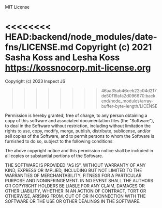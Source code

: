 MIT License

<<<<<<<< HEAD:backend/node_modules/date-fns/LICENSE.md
Copyright (c) 2021 Sasha Koss and Lesha Koss https://kossnocorp.mit-license.org
========
Copyright (c) 2023 Inspect JS
>>>>>>>> 46aa35ab46ceb22c04d217de50f19afa2d096670:backend/node_modules/array-buffer-byte-length/LICENSE

Permission is hereby granted, free of charge, to any person obtaining a copy
of this software and associated documentation files (the "Software"), to deal
in the Software without restriction, including without limitation the rights
to use, copy, modify, merge, publish, distribute, sublicense, and/or sell
copies of the Software, and to permit persons to whom the Software is
furnished to do so, subject to the following conditions:

The above copyright notice and this permission notice shall be included in all
copies or substantial portions of the Software.

THE SOFTWARE IS PROVIDED "AS IS", WITHOUT WARRANTY OF ANY KIND, EXPRESS OR
IMPLIED, INCLUDING BUT NOT LIMITED TO THE WARRANTIES OF MERCHANTABILITY,
FITNESS FOR A PARTICULAR PURPOSE AND NONINFRINGEMENT. IN NO EVENT SHALL THE
AUTHORS OR COPYRIGHT HOLDERS BE LIABLE FOR ANY CLAIM, DAMAGES OR OTHER
LIABILITY, WHETHER IN AN ACTION OF CONTRACT, TORT OR OTHERWISE, ARISING FROM,
OUT OF OR IN CONNECTION WITH THE SOFTWARE OR THE USE OR OTHER DEALINGS IN THE
SOFTWARE.

